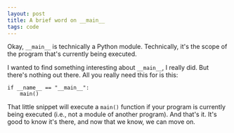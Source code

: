 ```yaml
---
layout: post
title: A brief word on __main__
tags: code
---
```


Okay, `__main__` is technically a Python module. Technically, it's the scope of the program that's currently being executed.

I wanted to find something interesting about `__main__`, I really did. But there's nothing out there. All you really need this for is this:

	if __name__ == "__main__":
		main()

That little snippet will execute a `main()` function if your program is currently being executed (i.e., not a module of another program). And that's it. It's good to know it's there, and now that we know, we can move on.